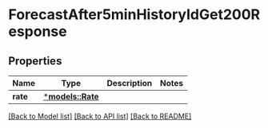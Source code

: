 # ForecastAfter5minHistoryIdGet200Response

## Properties
Name | Type | Description | Notes
------------ | ------------- | ------------- | -------------
**rate** | [***models::Rate**](Rate.md) |  | 

[[Back to Model list]](../README.md#documentation-for-models) [[Back to API list]](../README.md#documentation-for-api-endpoints) [[Back to README]](../README.md)


